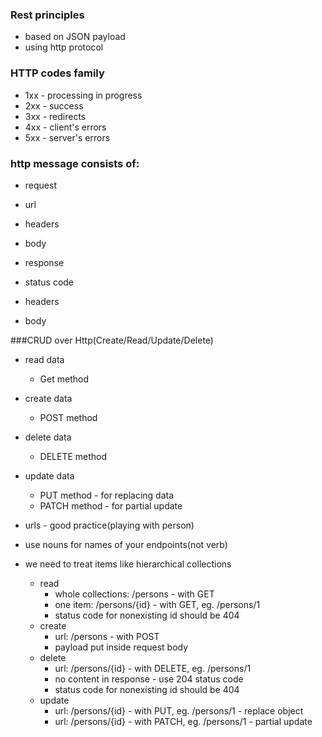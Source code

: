 ### Rest principles

- based on JSON payload
- using http protocol

### HTTP codes family

- 1xx - processing in progress
- 2xx - success
- 3xx - redirects
- 4xx - client's errors
- 5xx - server's errors

### http message consists of:

- request
- url
- headers
- body

- response
- status code
- headers
- body

###CRUD over Http(Create/Read/Update/Delete)
- read data
  - Get method
- create data
  - POST method
- delete data
  - DELETE method
- update data
  - PUT method - for replacing data
  - PATCH method - for partial update

- urls - good practice(playing with person)
- use nouns for names of your endpoints(not verb)
- we need to treat items like hierarchical collections
    - read
        - whole collections: /persons - with GET
        - one item: /persons/{id} - with GET, eg. /persons/1 
        - status code for nonexisting id should be 404
    - create
        - url: /persons - with POST
        - payload put inside request body
    - delete
        - url: /persons/{id} - with DELETE, eg. /persons/1
        - no content in response - use 204 status code
        - status code for nonexisting id should be 404
    - update
        - url: /persons/{id} - with PUT, eg. /persons/1 - replace object
        - url: /persons/{id} - with PATCH, eg. /persons/1 - partial update